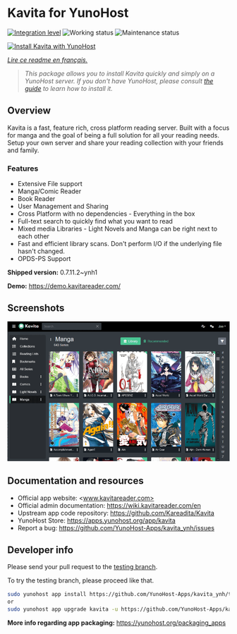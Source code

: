 <!--
N.B.: This README was automatically generated by https://github.com/YunoHost/apps/tree/master/tools/README-generator
It shall NOT be edited by hand.
-->

# Kavita for YunoHost

[![Integration level](https://dash.yunohost.org/integration/kavita.svg)](https://dash.yunohost.org/appci/app/kavita) ![Working status](https://ci-apps.yunohost.org/ci/badges/kavita.status.svg) ![Maintenance status](https://ci-apps.yunohost.org/ci/badges/kavita.maintain.svg)

[![Install Kavita with YunoHost](https://install-app.yunohost.org/install-with-yunohost.svg)](https://install-app.yunohost.org/?app=kavita)

*[Lire ce readme en français.](./README_fr.md)*

> *This package allows you to install Kavita quickly and simply on a YunoHost server.
If you don't have YunoHost, please consult [the guide](https://yunohost.org/#/install) to learn how to install it.*

## Overview

Kavita is a fast, feature rich, cross platform reading server. Built with a focus for manga and the goal of being a full solution for all your reading needs. Setup your own server and share your reading collection with your friends and family.

### Features

- Extensive File support
- Manga/Comic Reader
- Book Reader
- User Management and Sharing
- Cross Platform with no dependencies - Everything in the box
- Full-text search to quickly find what you want to read
- Mixed media Libraries - Light Novels and Manga can be right next to each other
- Fast and efficient library scans. Don't perform I/O if the underlying file hasn't changed.
- OPDS-PS Support


**Shipped version:** 0.7.11.2~ynh1

**Demo:** https://demo.kavitareader.com/

## Screenshots

![Screenshot of Kavita](./doc/screenshots/screenshot.png)

## Documentation and resources

* Official app website: <www.kavitareader.com>
* Official admin documentation: <https://wiki.kavitareader.com/en>
* Upstream app code repository: <https://github.com/Kareadita/Kavita>
* YunoHost Store: <https://apps.yunohost.org/app/kavita>
* Report a bug: <https://github.com/YunoHost-Apps/kavita_ynh/issues>

## Developer info

Please send your pull request to the [testing branch](https://github.com/YunoHost-Apps/kavita_ynh/tree/testing).

To try the testing branch, please proceed like that.

``` bash
sudo yunohost app install https://github.com/YunoHost-Apps/kavita_ynh/tree/testing --debug
or
sudo yunohost app upgrade kavita -u https://github.com/YunoHost-Apps/kavita_ynh/tree/testing --debug
```

**More info regarding app packaging:** <https://yunohost.org/packaging_apps>
